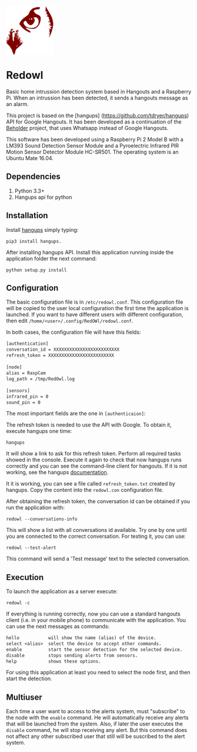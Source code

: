 <img src="./images/redowl.png" width="128" alt="RedOwl" align="middle">

# Redowl
Basic home intrussion detection system based in Hangouts and a Raspberry Pi. When an intrussion has been detected, it sends a hangouts message as an alarm. 

This project is based on the [hangups] (https://github.com/tdryer/hangups) API for Google Hangouts. It has been developed as a continuation of the [Beholder](https://github.com/jorgehortelano/beholder) project, that uses Whatsapp instead of Google Hangouts.

This software has been developed using a Raspberry Pi 2 Model B with a LM393 Sound Detection Sensor Module and a Pyroelectric Infrared PIR Motion Sensor Detector Module HC-SR501. The operating system is an Ubuntu Mate 16.04.

## Dependencies
  1. Python 3.3+
  2. Hangups api for python

## Installation

Install [hangups](https://github.com/tdryer/hangups) simply typing:
```
pip3 install hangups.
```

After installing hangups API. Install this application running inside the application folder the next command:
```
python setup.py install
```

## Configuration
The basic configuration file is in `/etc/redowl.conf`. This configuration file will be copied to the user local configuration the first time the application is launched. If you want to have different users with different configuration, then edit `/home/<user>/.config/RedOWl/redowl.conf`.

In both cases, the configuration file will have this fields:

	[authentication]
	conversation_id = XXXXXXXXXXXXXXXXXXXXXXXXX
	refresh_token = XXXXXXXXXXXXXXXXXXXXXXXXX

	[node]
	alias = RaspCam
	log_path = /tmp/RedOwl.log

	[sensors]
	infrared_pin = 0
	sound_pin = 0

The most important fields are the one in `[authenticaion]`:

The refresh token is needed to use the API with Google. To obtain it, execute hangups one time:
```
hangups
```

It will show a link to ask for this refresh token. Perform all required tasks showed in the console. Execute it again to check that now hangups runs correctly and you can see the command-line client for hangouts. If it is not working, see the hangups [documentation](https://github.com/tdryer/hangups).

It it is working, you can see a file called `refresh_token.txt` created by hangups. Copy the content into the `redowl.con` configuration file. 
	
After obtaining the refresh token, the conversation id can be obtained if you run the application with:
```
redowl --conversations-info
```

This will show a list with all conversations id available. Try one by one until you are connected to the correct conversation. For testing it, you can use:
```
redowl --test-alert
```
This command will send a 'Test message' text to the selected conversation. 

## Execution

To launch the application as a server execute:

	redowl -c
	

If everything is running correctly, now you can use a standard hangouts client (i.e. in your mobile phone) to communicate with the application. You can use the next messages as commands:

	hello			will show the name (alias) of the device.
	select <alias>	select the device to accept other commands.
	enable			start the sensor detection for the selected device.
	disable			stops sending alerts from sensors.
	help            shows these options.

For using this application at least you need to select the node first, and then start the detection. 

## Multiuser

Each time a user want to access to the alerts system, must "subscribe" to the node with the `enable` command. He will automatically receive any alerts that will be launched from the system. Also, if later the user executes the `disable` command, he will stop receiving any alert. But this command does not affect any other subscribed user that still will be suscribed to the alert system. 
